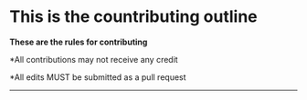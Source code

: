 # This is the countributing outline 

**These are the rules for contributing**

*All contributions may not receive any credit 

*All edits MUST be submitted as a pull request

---------------------------------------------------------------------------------------------------------------------------------------------
